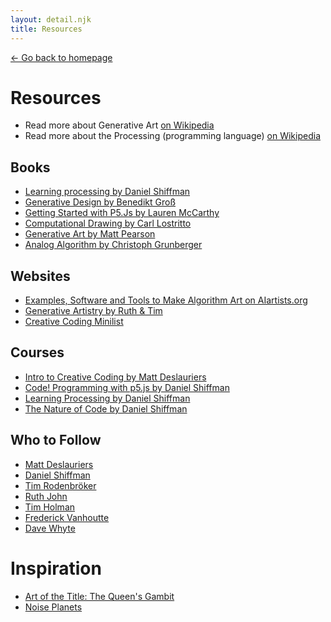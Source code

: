 ```yaml
---
layout: detail.njk
title: Resources
---
```


<a href="{{ '/' | url }}" class="back">← Go back to homepage</a>

# Resources

* Read more about Generative Art [on Wikipedia](https://en.wikipedia.org/wiki/Generative_art)
* Read more about the Processing (programming language) [on Wikipedia](https://en.wikipedia.org/wiki/Processing_(programming_language))

## Books

* [Learning processing by Daniel Shiffman](https://www.goodreads.com/book/show/3908677-learning-processing)
* [Generative Design by Benedikt Groß](https://www.goodreads.com/book/show/42621353-generative-design)
* [Getting Started with P5.Js by Lauren McCarthy](https://www.goodreads.com/book/show/26451798-getting-started-with-p5-js)
* [Computational Drawing by Carl Lostritto](https://www.goodreads.com/book/show/41004750-computational-drawing)
* [Generative Art by Matt Pearson](https://www.goodreads.com/book/show/9840982-generative-art)
* [Analog Algorithm by Christoph Grunberger](https://www.goodreads.com/book/show/42461093-analog-algorithm)

## Websites

* [Examples, Software and Tools to Make Algorithm Art on AIartists.org](https://aiartists.org/generative-art-design)
* [Generative Artistry by Ruth & Tim](https://generativeartistry.com)
* [Creative Coding Minilist](https://github.com/CreativeCodeBerlin/creative-coding-minilist)

## Courses
* [Intro to Creative Coding by Matt Deslauriers](https://github.com/mattdesl/workshop-p5-intro)
* [Code! Programming with p5.js by Daniel Shiffman](https://www.youtube.com/playlist?list=PLRqwX-V7Uu6Zy51Q-x9tMWIv9cueOFTFA)
* [Learning Processing by Daniel Shiffman](https://www.youtube.com/c/TheCodingTrain/playlists?view=50&sort=dd&shelf_id=10)
* [The Nature of Code by Daniel Shiffman](https://www.youtube.com/c/TheCodingTrain/playlists?view=50&sort=dd&shelf_id=9)
  
## Who to Follow

* [Matt Deslauriers](https://www.mattdesl.com)
* [Daniel Shiffman](https://shiffman.net)
* [Tim Rodenbröker](https://timrodenbroeker.de)
* [Ruth John](https://ruthjohn.com)
* [Tim Holman](https://tholman.com)
* [Frederick Vanhoutte](https://twitter.com/wblut)
* [Dave Whyte](http://beesandbombs.com)

# Inspiration

* [Art of the Title: The Queen's Gambit](https://www.artofthetitle.com/title/the-queens-gambit/)
* [Noise Planets](https://avinayak.github.io/art/2021/01/09/noise-planets.html)
